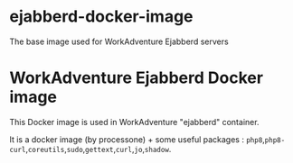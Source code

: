 # ejabberd-docker-image
The base image used for WorkAdventure Ejabberd servers


# WorkAdventure Ejabberd Docker image

This Docker image is used in WorkAdventure "ejabberd" container.

It is a docker image (by processone) + some useful packages : `php8`,`php8-curl`,`coreutils`,`sudo`,`gettext`,`curl`,`jo`,`shadow`.
